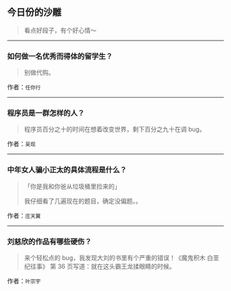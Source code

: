 ## 今日份的沙雕

> 看点好段子，有个好心情～


 
---

### 如何做一名优秀而得体的留学生？

> 别做代购。


作者：`任你行`

---

### 程序员是一群怎样的人？

> 程序员百分之十的时间在想着改变世界，剩下百分之九十在调 bug。


作者：`吴现`

---

### 中年女人骗小正太的具体流程是什么？

> 「你是我和你爸从垃圾桶里捡来的」
> 
> 我仔细看了几遍现在的题目，确定没偏题。。


作者：`庄天翼`

---

### 刘慈欣的作品有哪些硬伤？

> 来个轻松点的 bug，我发现大刘的书里有个严重的错误！《魔鬼积木 白垩纪往事》 第 36 页写道：就在这头霸王龙揉眼睛的时候。


作者：`叶宗宇`